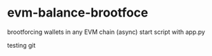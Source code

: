 # evm-balance-brootfoce
brootforcing wallets in any EVM chain (async)
start script with app.py

testing git